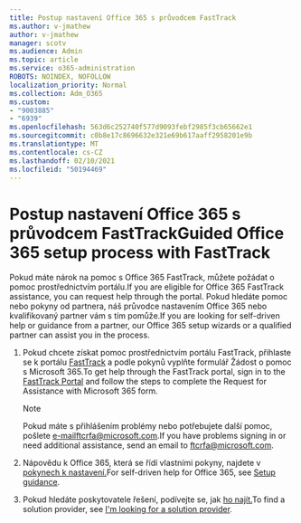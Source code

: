 ```yaml
---
title: Postup nastavení Office 365 s průvodcem FastTrack
ms.author: v-jmathew
author: v-jmathew
manager: scotv
ms.audience: Admin
ms.topic: article
ms.service: o365-administration
ROBOTS: NOINDEX, NOFOLLOW
localization_priority: Normal
ms.collection: Adm_O365
ms.custom:
- "9003885"
- "6939"
ms.openlocfilehash: 563d6c252740f577d9093febf2985f3cb65662e1
ms.sourcegitcommit: c0b8e17c8696632e321e69b617aaff2958201e9b
ms.translationtype: MT
ms.contentlocale: cs-CZ
ms.lasthandoff: 02/10/2021
ms.locfileid: "50194469"
---
```

# <a name="guided-office-365-setup-process-with-fasttrack"></a><span data-ttu-id="479df-102">Postup nastavení Office 365 s průvodcem FastTrack</span><span class="sxs-lookup"><span data-stu-id="479df-102">Guided Office 365 setup process with FastTrack</span></span>

<span data-ttu-id="479df-103">Pokud máte nárok na pomoc s Office 365 FastTrack, můžete požádat o pomoc prostřednictvím portálu.</span><span class="sxs-lookup"><span data-stu-id="479df-103">If you are eligible for Office 365 FastTrack assistance, you can request help through the portal.</span></span> <span data-ttu-id="479df-104">Pokud hledáte pomoc nebo pokyny od partnera, náš průvodce nastavením Office 365 nebo kvalifikovaný partner vám s tím pomůže.</span><span class="sxs-lookup"><span data-stu-id="479df-104">If you are looking for self-driven help or guidance from a partner, our Office 365 setup wizards or a qualified partner can assist you in the process.</span></span>

1. <span data-ttu-id="479df-105">Pokud chcete získat pomoc prostřednictvím portálu FastTrack, přihlaste se k portálu [FastTrack](https://go.microsoft.com/fwlink/?linkid=2125443) a podle pokynů vyplňte formulář Žádost o pomoc s Microsoft 365.</span><span class="sxs-lookup"><span data-stu-id="479df-105">To get help through the FastTrack portal, sign in to the [FastTrack Portal](https://go.microsoft.com/fwlink/?linkid=2125443) and follow the steps to complete the Request for Assistance with Microsoft 365 form.</span></span>

    > [!NOTE]
    > <span data-ttu-id="479df-106">Pokud máte s přihlášením problémy nebo potřebujete další pomoc, pošlete [e-mail](mailto:ftcrfa@microsoft.com)ftcrfa@microsoft.com.</span><span class="sxs-lookup"><span data-stu-id="479df-106">If you have problems signing in or need additional assistance, send an email to [ftcrfa@microsoft.com](mailto:ftcrfa@microsoft.com).</span></span>

2. <span data-ttu-id="479df-107">Nápovědu k Office 365, která se řídí vlastními pokyny, najdete v [pokynech k nastavení.](https://go.microsoft.com/fwlink/?linkid=2125827)</span><span class="sxs-lookup"><span data-stu-id="479df-107">For self-driven help for Office 365, see [Setup guidance](https://go.microsoft.com/fwlink/?linkid=2125827).</span></span>
3. <span data-ttu-id="479df-108">Pokud hledáte poskytovatele řešení, podívejte se, jak [ho najít.](https://go.microsoft.com/fwlink/?linkid=2125918)</span><span class="sxs-lookup"><span data-stu-id="479df-108">To find a solution provider, see [I'm looking for a solution provider](https://go.microsoft.com/fwlink/?linkid=2125918).</span></span>
